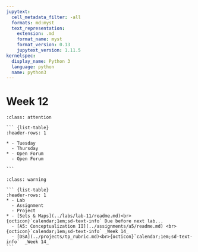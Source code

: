 ```yaml
---
jupytext:
  cell_metadata_filter: -all
  formats: md:myst
  text_representation:
    extension: .md
    format_name: myst
    format_version: 0.13
    jupytext_version: 1.11.5
kernelspec:
  display_name: Python 3
  language: python
  name: python3
---
```


# Week 12

```` {admonition} Agenda
:class: attention

``` {list-table}
:header-rows: 1

* - Tuesday
  - Thursday
* - Open Forum
  - Open Forum

```

````

```` {admonition} Action Items
:class: warning

``` {list-table} 
:header-rows: 1
* - Lab
  - Assignment
  - Project
* - [Sets & Maps](../labs/lab-11/readme.md)<br>{octicon}`calendar;1em;sd-text-info` Due before next lab...
  - [A5: Conceptualization II](../assignments/a5/readme.md) <br>{octicon}`calendar;1em;sd-text-info` _Week 14_
  - [DSA](../projects/tp_rubric.md)<br>{octicon}`calendar;1em;sd-text-info`  _Week 14_
```
````
